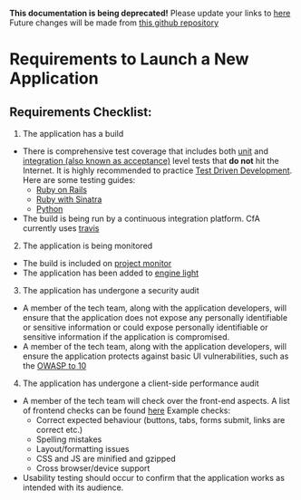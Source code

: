 **This documentation is being deprecated!**
Please update your links to [here](https://wiki.codeforamerica.org)
Future changes will be made from [this github repository](https://github.com/codeforamerica/cfa-wiki)


Requirements to Launch a New Application
========================================

Requirements Checklist:
----------------------

1. The application has a build
  - There is comprehensive test coverage that includes both [unit](http://www.extremeprogramming.org/rules/unittests.html) and [integration (also known as acceptance)](http://www.extremeprogramming.org/rules/functionaltests.html) level tests that **do not** hit the Internet. It is highly recommended to practice [Test Driven Development](http://www.extremeprogramming.org/rules/testfirst.html). Here are some testing guides:
    - [Ruby on Rails](http://guides.rubyonrails.org/testing.html)
    - [Ruby with Sinatra](http://www.sinatrarb.com/testing.html)
    - [Python](http://docs.python-guide.org/en/latest/writing/tests/)
  - The build is being run by a continuous integration platform. CfA currently uses [travis](http://www.travis-ci.org)

2. The application is being monitored
  - The build is included on [project monitor](http://project-monitor.codeforamerica.org/)
  - The application has been added to [engine light](http://engine-light.codeforamerica.org/)

3. The application has undergone a security audit
  - A member of the tech team, along with the application developers, will ensure that the application does not expose any personally identifiable or sensitive information or could expose personally identifiable or sensitive information if the application is compromised.
  - A member of the tech team, along with the application developers, will ensure the application protects against basic UI vulnerabilities, such as the [OWASP to 10](https://www.owasp.org/index.php/Top_10_2013-Top_10)

4. The application has undergone a client-side performance audit
  - A member of the tech team will check over the front-end aspects. A list of frontend checks can be found [here](http://frontendtest.com/checklist/) 
    Example checks:
    + Correct expected behaviour (buttons, tabs, forms submit, links are correct etc.)
    + Spelling mistakes
    + Layout/formatting issues
    + CSS and JS are minified and gzipped
    + Cross browser/device support
  - Usability testing should occur to confirm that the application works as intended with its audience.
